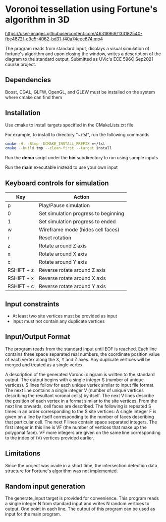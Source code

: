 Voronoi tessellation using Fortune's algorithm in 3D
======
https://user-images.githubusercontent.com/46318969/133182540-fbe4672f-c9e5-4062-bd31-f40a74eee674.mp4

The program reads from standard input, displays a visual simulation of fortune's algorithm and upon closing
the window, writes a description of the diagram to the standard output. Submitted as UVic's ECE 596C Sep2021 course project.

## Dependencies
Boost, CGAL, GLFW, OpenGL, and GLEW must be installed on the system where cmake can find them

## Installation
Use cmake to install targets specified in the CMakeLists.txt file

For example, to install to directory "~/fsl", run the following commands
```bash
cmake -H. -Btmp -DCMAKE_INSTALL_PREFIX =~/fsl
cmake --build tmp --clean-first --target install
```
Run the __demo__ script under the __bin__ subdirectory to run using sample inputs

Run the __main__ executable instead to use your own input

## Keyboard controls for simulation
Key | Action
---- | ----
p|			Play/Pause simulation
0|			Set simulation progress to beginning
1|			Set simulation progress to ended
w|			Wireframe mode (hides cell faces)
r|			Reset rotation
z|			Rotate around Z axis
x|			Rotate around X axis
c|			Rotate around Y axis
RSHIFT + z|	Reverse rotate around Z axis
RSHIFT + x|	Reverse rotate around X axis
RSHIFT + c|	Reverse rotate around Y axis

## Input constraints
* At least two site vertices must be provided as input
* Input must not contain any duplicate vertices

## Input/Output Format
The program reads from the standard input until EOF is reached. Each line contains three space
separated real numbers, the coordinate position value of each vertex along the X, Y and Z axes. Any
duplicate vertices will be merged and treated as a single vertex.

A description of the generated Voronoi diagram is written to the standard output.
The output begins with a single integer S (number of unique vertices). S lines follow for each unique
vertex similar to input file format. The next line contains a single integer V (number of unique vertices
describing the resultant voronoi cells) by itself. The next V lines describe the position of each vertex in a
format similar to the site vertices. From the next line onwards, cell faces are described. The following is
repeated S times in an order corresponding to the S site vertices: A single integer F is given on a line by
itself corresponding to the number of faces describing that particular cell. The next F lines contain space
separated integers. The first integer in this line is VF (the number of vertices that make up the polygonal
face). VF more integers are given on the same line corresponding to the index of (V) vertices provided
earlier.

## Limitations
Since the project was made in a short time, the intersection detection data structure for Fortune's algorithm
was not implemented.

## Random input generation
The generate_input target is provided for convenience. This program reads a single integer N from standard input and writes N random vertices to output. One point in each line. The output of this program can be used as input for the main program.
